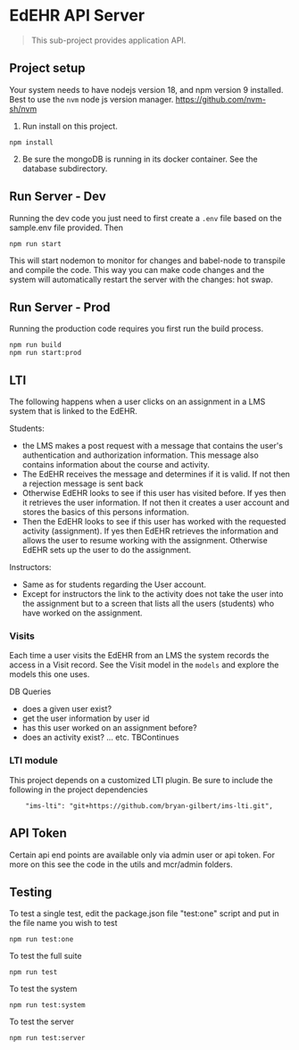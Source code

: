 # EdEHR API Server

> This sub-project provides application API.

## Project setup

Your system needs to have nodejs version 18, and npm version 9 installed.  Best to use the ```nvm``` node js version manager. https://github.com/nvm-sh/nvm

1. Run install on this project.

```
npm install
```

2. Be sure the mongoDB is running in its docker container. See the database subdirectory.



## Run Server - Dev
Running the dev code you just need to first create a ```.env``` file based on the sample.env file provided. Then 
```
npm run start
```
This will start nodemon to monitor for changes and babel-node to transpile and compile the code. This way you can make
code changes and the system will automatically restart the server with the changes: hot swap.

## Run Server - Prod

Running the production code requires you first run the build process.
```
npm run build
npm run start:prod
```


## LTI 
The following happens when a user clicks on an assignment in a LMS system that is linked to the EdEHR.

Students:
   - the LMS makes a post request with a message that contains the user's authentication and authorization information. This message also contains information about the course and activity.
   - The EdEHR receives the message and determines if it is valid. If not then a rejection message is sent back
   - Otherwise EdEHR looks to see if this user has visited before. If yes then it retrieves the user information. If not then it creates a user account and stores the basics of this persons information.
   - Then the EdEHR looks to see if this user has worked with the requested activity (assignment). If yes then EdEHR retrieves the information and allows the user to resume working with the assignment. Otherwise EdEHR sets up the user to do the assignment.
   
Instructors:
   - Same as for students regarding the User account.
   - Except for instructors the link to the activity does not take the user into the assignment but to a screen that lists all the users (students) who have worked on the assignment.
   
### Visits
Each time a user visits the EdEHR from an LMS the system records the access in a Visit record. See the Visit model in the ```models``` and explore the models this one uses.
   
DB Queries

   - does a given user exist?
   - get the user information by user id
   - has this user worked on an assignment before?
   - does an activity exist?
   ... etc. TBContinues

### LTI module

This project depends on a customized LTI plugin.  Be sure to include the following in the project dependencies
```
    "ims-lti": "git+https://github.com/bryan-gilbert/ims-lti.git",
```

## API Token

Certain api end points are available only via admin user or api token. For more on this see the code in the utils and mcr/admin folders.

## Testing

To test a single test, edit the package.json file "test:one" script and put in the file name you wish to test 
```
npm run test:one 
```

To test the full suite
```
npm run test
```

To test the system
```
npm run test:system
```

To test the server
```
npm run test:server
```
